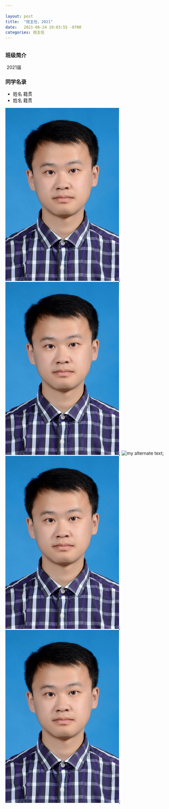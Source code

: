 ```yaml
---

layout: post
title:  "班主任，2021"
date:   2021-06-24 19:03:55 -0700
categories: 班主任
---
```

<h6>  </h6>

<h3>班级简介</h3>

​       2021届

<h3>同学名录</h3>

<ul>
<li>姓名 籍贯 </li>
<li>姓名 籍贯 </li>
</ul>

![my alternate text](/assets/main.jpg);
![my alternate text](../assets/main.jpg);
![my alternate text](.../assets/main.jpg);
![my alternate text](./assets/main.jpg);
![my alternate text](./assets/main.jpg);
